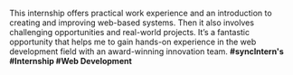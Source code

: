 This internship offers practical work experience and an introduction to creating and improving web-based systems. Then it also involves challenging opportunities and real-world projects. It’s a fantastic opportunity that helps me to gain hands-on experience in the web development field with an award-winning innovation team.
**#syncIntern's** **#Internship #Web Development**
